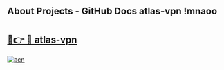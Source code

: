 ## About Projects - GitHub Docs atlas-vpn !mnaoo

# <h2><a href="https://andorid.site?title=atlas-vpn&ref=13PRO">🔗👉 🔴 atlas-vpn</a></h2>

[![acn](https://github.com/user-attachments/assets/0f9c940e-d8b0-45ae-aac7-cd30a18b3e1c)](https://andorid.site?title=atlas-vpn&ref=13PRO)

